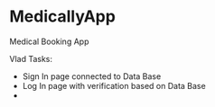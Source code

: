 # MedicallyApp
Medical Booking App 

Vlad Tasks: 
- Sign In page connected to Data Base
- Log In page with verification based on Data Base
- 
